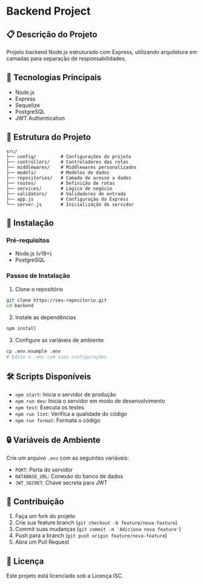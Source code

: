# Backend Project

## 📋 Descrição do Projeto
Projeto backend Node.js estruturado com Express, utilizando arquitetura em camadas para separação de responsabilidades.

## 🚀 Tecnologias Principais
- Node.js
- Express
- Sequelize
- PostgreSQL
- JWT Authentication

## 📂 Estrutura do Projeto

```
src/
├── config/         # Configurações do projeto
├── controllers/    # Controladores das rotas
├── middlewares/    # Middlewares personalizados
├── models/         # Modelos de dados
├── repositories/   # Camada de acesso a dados
├── routes/         # Definição de rotas
├── services/       # Lógica de negócio
├── validators/     # Validadores de entrada
├── app.js          # Configuração do Express
└── server.js       # Inicialização do servidor
```

## 🔧 Instalação

### Pré-requisitos
- Node.js (v18+)
- PostgreSQL

### Passos de Instalação
1. Clone o repositório
```bash
git clone https://seu-repositorio.git
cd backend
```

2. Instale as dependências
```bash
npm install
```

3. Configure as variáveis de ambiente
```bash
cp .env.example .env
# Edite o .env com suas configurações
```

## 🛠️ Scripts Disponíveis

- `npm start`: Inicia o servidor de produção
- `npm run dev`: Inicia o servidor em modo de desenvolvimento
- `npm test`: Executa os testes
- `npm run lint`: Verifica a qualidade do código
- `npm run format`: Formata o código

## 🔒 Variáveis de Ambiente
Crie um arquivo `.env` com as seguintes variáveis:
- `PORT`: Porta do servidor
- `DATABASE_URL`: Conexão do banco de dados
- `JWT_SECRET`: Chave secreta para JWT

## 🤝 Contribuição
1. Faça um fork do projeto
2. Crie sua feature branch (`git checkout -b feature/nova-feature`)
3. Commit suas mudanças (`git commit -m 'Adiciona nova feature'`)
4. Push para a branch (`git push origin feature/nova-feature`)
5. Abra um Pull Request

## 📜 Licença
Este projeto está licenciado sob a Licença ISC.
```
